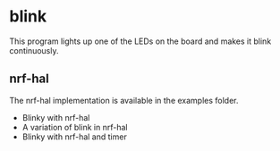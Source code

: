# blink

This program lights up one of the LEDs on the board and makes it blink continuously.

## nrf-hal

The nrf-hal implementation is available in the examples folder.
- Blinky with nrf-hal
- A variation of blink in nrf-hal
- Blinky with nrf-hal and timer